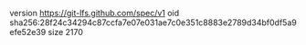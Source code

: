 version https://git-lfs.github.com/spec/v1
oid sha256:28f24c34294c87ccfa7e07e031ae7c0e351c8883e2789d34bf0df5a9efe52e39
size 2170
